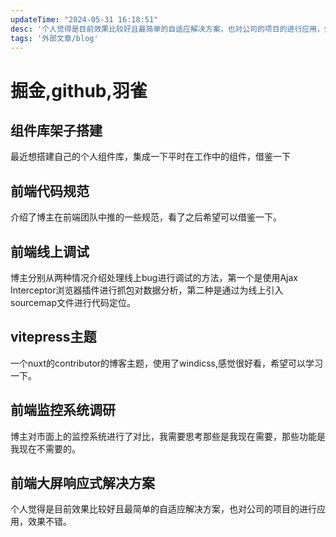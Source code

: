 ```yaml
---
updateTime: "2024-05-31 16:18:51"
desc: '个人觉得是目前效果比较好且最简单的自适应解决方案，也对公司的项目的进行应用，效果不错。'
tags: '外部文章/blog'
--- 
```



# 掘金,github,羽雀

## 组件库架子搭建

<LinkCard link="https://github.com/KamenRider41/Kamen-Design-Vite-Vue3/blob/master/%E6%90%AD%E5%BB%BA%E8%AE%B0%E5%BD%95.md" desc="组件库架子搭建"></LinkCard>

最近想搭建自己的个人组件库，集成一下平时在工作中的组件，借鉴一下

## 前端代码规范

<LinkCard link="https://juejin.cn/post/7085257325165936648#heading-9" desc="前端代码规范"></LinkCard>

介绍了博主在前端团队中推的一些规范，看了之后希望可以借鉴一下。

## 前端线上调试

<LinkCard link="https://juejin.cn/post/7166031357418668040" desc="前端线上调试"></LinkCard>

博主分别从两种情况介绍处理线上bug进行调试的方法，第一个是使用Ajax Interceptor浏览器插件进行抓包对数据分析，第二种是通过为线上引入sourcemap文件进行代码定位。

## vitepress主题

<LinkCard link="https://github.com/harlan-zw/harlanzw.com-vitepress/tree/master" desc="vitepress主题"></LinkCard>

一个nuxt的contributor的博客主题，使用了windicss,感觉很好看，希望可以学习一下。

## 前端监控系统调研

<LinkCard link = "https://juejin.cn/post/7234057613775536185?utm_source=gold_browser_extension#heading-12" desc = "前端监控系统Sentry企业级实战"></LinkCard>

<LinkCard link = "https://tech.youzan.com/mobileskynet/" desc = "报警策略设计"></LinkCard>
博主对市面上的监控系统进行了对比，我需要思考那些是我现在需要，那些功能是我现在不需要的。

## 前端大屏响应式解决方案

<LinkCard link = "https://juejin.cn/post/7231089453694009404" desc = "可视化大屏：autofit.js 一行搞定自适应"></LinkCard>

个人觉得是目前效果比较好且最简单的自适应解决方案，也对公司的项目的进行应用，效果不错。